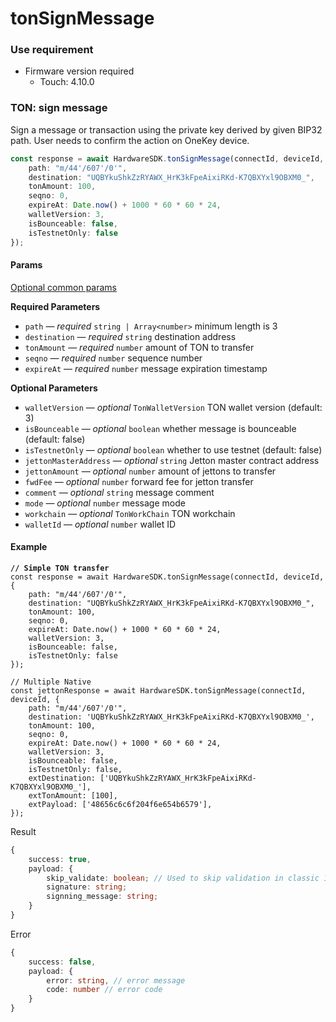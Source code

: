 # tonSignMessage

### Use requirement

* Firmware version required
  * Touch: 4.10.0

### TON: sign message

Sign a message or transaction using the private key derived by given BIP32 path. User needs to confirm the action on OneKey device.

```typescript
const response = await HardwareSDK.tonSignMessage(connectId, deviceId, {
    path: "m/44'/607'/0'",
    destination: "UQBYkuShkZzRYAWX_HrK3kFpeAixiRKd-K7QBXYxl9OBXM0_",
    tonAmount: 100,
    seqno: 0,
    expireAt: Date.now() + 1000 * 60 * 60 * 24,
    walletVersion: 3,
    isBounceable: false,
    isTestnetOnly: false
});
```

#### Params

[Optional common params](../../../hardware-sdk/api-reference/common-params.md)

**Required Parameters**

* `path` — _required_ `string | Array<number>` minimum length is 3
* `destination` — _required_ `string` destination address
* `tonAmount` — _required_ `number` amount of TON to transfer
* `seqno` — _required_ `number` sequence number
* `expireAt` — _required_ `number` message expiration timestamp

**Optional Parameters**

* `walletVersion` — _optional_ `TonWalletVersion` TON wallet version (default: 3)
* `isBounceable` — _optional_ `boolean` whether message is bounceable (default: false)
* `isTestnetOnly` — _optional_ `boolean` whether to use testnet (default: false)
* `jettonMasterAddress` — _optional_ `string` Jetton master contract address
* `jettonAmount` — _optional_ `number` amount of jettons to transfer
* `fwdFee` — _optional_ `number` forward fee for jetton transfer
* `comment` — _optional_ `string` message comment
* `mode` — _optional_ `number` message mode
* `workchain` — _optional_ `TonWorkChain` TON workchain
* `walletId` — _optional_ `number` wallet ID

#### Example

<pre class="language-typescript"><code class="lang-typescript"><strong>// Simple TON transfer
</strong>const response = await HardwareSDK.tonSignMessage(connectId, deviceId, {
    path: "m/44'/607'/0'",
    destination: "UQBYkuShkZzRYAWX_HrK3kFpeAixiRKd-K7QBXYxl9OBXM0_",
    tonAmount: 100,
    seqno: 0,
    expireAt: Date.now() + 1000 * 60 * 60 * 24,
    walletVersion: 3,
    isBounceable: false,
    isTestnetOnly: false
});

// Multiple Native
const jettonResponse = await HardwareSDK.tonSignMessage(connectId, deviceId, {
    path: "m/44'/607'/0'",
    destination: 'UQBYkuShkZzRYAWX_HrK3kFpeAixiRKd-K7QBXYxl9OBXM0_',
    tonAmount: 100,
    seqno: 0,
    expireAt: Date.now() + 1000 * 60 * 60 * 24,
    walletVersion: 3,
    isBounceable: false,
    isTestnetOnly: false,
    extDestination: ['UQBYkuShkZzRYAWX_HrK3kFpeAixiRKd-K7QBXYxl9OBXM0_'],
    extTonAmount: [100],
    extPayload: ['48656c6c6f204f6e654b6579'],
});
</code></pre>

Result

```typescript
{
    success: true,
    payload: {
        skip_validate: boolean; // Used to skip validation in classic 1s.
        signature: string;
        signning_message: string;
    }
}
```

Error

```typescript
{
    success: false,
    payload: {
        error: string, // error message
        code: number // error code
    }
}
```
